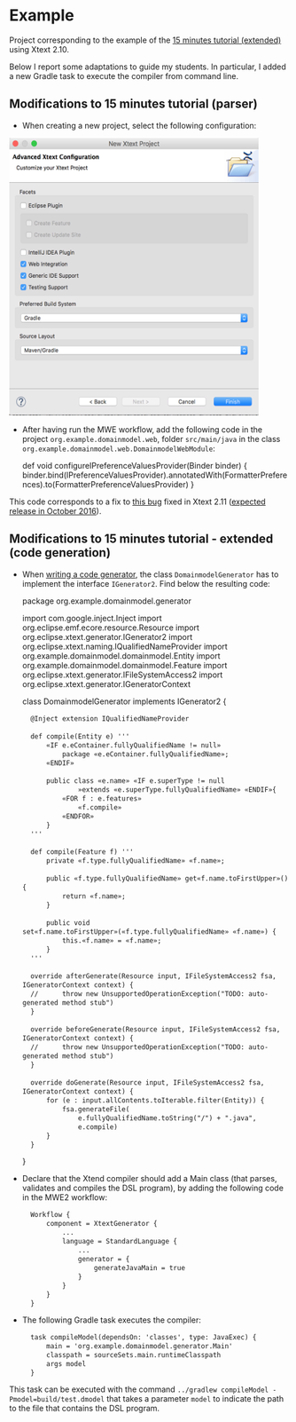 <link rel='stylesheet' href='web/swiss.css'/>

# Example 

Project corresponding to the example of the [15 minutes tutorial (extended)](https://eclipse.org/Xtext/documentation/102_domainmodelwalkthrough.html) using Xtext 2.10. 

Below I report some adaptations to guide my students. In particular, I added a new Gradle task to execute the compiler from command line.

## Modifications to 15 minutes tutorial (parser)

* When creating a new project, select the following configuration: 

<img src="web/configuration.png" width="450" height="500">

* After having run the MWE workflow, add the following code in the project `org.example.domainmodel.web`, folder `src/main/java` in the class `org.example.domainmodel.web.DomainmodelWebModule`:

	def void configureIPreferenceValuesProvider(Binder binder) {
		binder.bind(IPreferenceValuesProvider).annotatedWith(FormatterPreferences).to(FormatterPreferenceValuesProvider)
	}

This code corresponds to a fix to [this bug](https://bugs.eclipse.org/bugs/show_bug.cgi?id=495851) fixed in Xtext 2.11 ([expected release in October 2016](https://projects.eclipse.org/projects/modeling.tmf.xtext/releases/2.11.0)).

## Modifications to 15 minutes tutorial - extended (code generation)

* When [writing a code generator](https://eclipse.org/Xtext/documentation/103_domainmodelnextsteps.html), the class `DomainmodelGenerator` has to implement the interface `IGenerator2`. Find below the resulting code:

	package org.example.domainmodel.generator
	
	import com.google.inject.Inject
	import org.eclipse.emf.ecore.resource.Resource
	import org.eclipse.xtext.generator.IGenerator2
	import org.eclipse.xtext.naming.IQualifiedNameProvider
	import org.example.domainmodel.domainmodel.Entity
	import org.example.domainmodel.domainmodel.Feature
	import org.eclipse.xtext.generator.IFileSystemAccess2
	import org.eclipse.xtext.generator.IGeneratorContext
	
	class DomainmodelGenerator implements IGenerator2 {
	 
	    @Inject extension IQualifiedNameProvider
	 
	    def compile(Entity e) ''' 
	        «IF e.eContainer.fullyQualifiedName != null»
	            package «e.eContainer.fullyQualifiedName»;
	        «ENDIF»
	        
	        public class «e.name» «IF e.superType != null
	                »extends «e.superType.fullyQualifiedName» «ENDIF»{
	            «FOR f : e.features»
	                «f.compile»
	            «ENDFOR»
	        }
	    '''
	 
	    def compile(Feature f) '''
	        private «f.type.fullyQualifiedName» «f.name»;
	        
	        public «f.type.fullyQualifiedName» get«f.name.toFirstUpper»() {
	            return «f.name»;
	        }
	        
	        public void set«f.name.toFirstUpper»(«f.type.fullyQualifiedName» «f.name») {
	            this.«f.name» = «f.name»;
	        }
	    '''
					
		override afterGenerate(Resource input, IFileSystemAccess2 fsa, IGeneratorContext context) {
		//		throw new UnsupportedOperationException("TODO: auto-generated method stub")
		}
		
		override beforeGenerate(Resource input, IFileSystemAccess2 fsa, IGeneratorContext context) {
		//		throw new UnsupportedOperationException("TODO: auto-generated method stub")
		}
		
		override doGenerate(Resource input, IFileSystemAccess2 fsa, IGeneratorContext context) {
			for (e : input.allContents.toIterable.filter(Entity)) {
	            fsa.generateFile(
	                e.fullyQualifiedName.toString("/") + ".java",
	                e.compile)
	        }
		}
					
	}

* Declare that the Xtend compiler should add a Main class (that parses, validates and compiles the DSL program), by adding the following code in the MWE2 workflow:

		Workflow {
			component = XtextGenerator {
				...
				language = StandardLanguage {
					...
					generator = {
						generateJavaMain = true
					}
				}
			}
		}
	
* The following Gradle task executes the compiler:

		task compileModel(dependsOn: 'classes', type: JavaExec) {
			main = 'org.example.domainmodel.generator.Main'	
			classpath = sourceSets.main.runtimeClasspath
			args model
		}

This task can be executed with the command `../gradlew compileModel -Pmodel=build/test.dmodel` that takes a parameter `model` to indicate the path to the file that contains the DSL program.